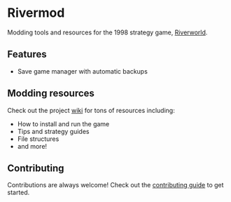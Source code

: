 # Rivermod

Modding tools and resources for the 1998 strategy game, [Riverworld].

## Features

* Save game manager with automatic backups

## Modding resources

Check out the project [wiki] for tons of resources including:
* How to install and run the game
* Tips and strategy guides
* File structures
* and more!

## Contributing

Contributions are always welcome! Check out the [contributing guide][contributing-guide] to get started.

[riverworld]: https://www.igdb.com/games/philip-jose-farmers-riverworld
[contributing-guide]: .github/CONTRIBUTING.md
[wiki]: https://github.com/nullbuilds/rivermod/wiki
